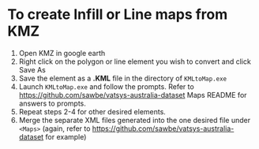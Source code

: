 # To create Infill or Line maps from KMZ

1. Open KMZ in google earth
2. Right click on the polygon or line element you wish to convert and click Save As
3. Save the element as a **.KML** file in the directory of `KMLtoMap.exe`
4. Launch `KMLtoMap.exe` and follow the prompts. Refer to https://github.com/sawbe/vatsys-australia-dataset Maps README for answers to prompts.
5. Repeat steps 2-4 for other desired elements.
5. Merge the separate XML files generated into the one desired file under `<Maps>` (again, refer to https://github.com/sawbe/vatsys-australia-dataset for example)
